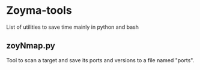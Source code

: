 # Zoyma-tools

List of utilities to save time mainly in python and bash

## zoyNmap.py

Tool to scan a target and save its ports and versions to a file named "ports".
